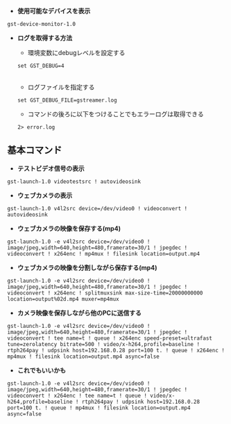 - **使用可能なデバイスを表示**
```
gst-device-monitor-1.0
```
- **ログを取得する方法**
  - 環境変数にdebugレベルを設定する
  ```
  set GST_DEBUG=4
  ```
  <br>
  
  - ログファイルを指定する
  ```
  set GST_DEBUG_FILE=gstreamer.log
  ```
  
  - コマンドの後ろに以下をつけることでもエラーログは取得できる
   
  ```2> error.log```

## 基本コマンド
- **テストビデオ信号の表示**
```
gst-launch-1.0 videotestsrc ! autovideosink
```

- **ウェブカメラの表示**
```
gst-launch-1.0 v4l2src device=/dev/video0 ! videoconvert ! autovideosink
```


- **ウェブカメラの映像を保存する(mp4)**
```
gst-launch-1.0 -e v4l2src device=/dev/video0 ! image/jpeg,width=640,height=480,framerate=30/1 ! jpegdec ! videoconvert ! x264enc ! mp4mux ! filesink location=output.mp4
```


- **ウェブカメラの映像を分割しながら保存する(mp4)**
```
gst-launch-1.0 -e v4l2src device=/dev/video0 ! image/jpeg,width=640,height=480,framerate=30/1 ! jpegdec ! videoconvert ! x264enc ! splitmuxsink max-size-time=20000000000 location=output%02d.mp4 muxer=mp4mux
```

- **カメラ映像を保存しながら他のPCに送信する**

```
gst-launch-1.0 -e v4l2src device=/dev/video0 ! image/jpeg,width=640,height=480,framerate=30/1 ! jpegdec ! videoconvert ! tee name=t ! queue ! x264enc speed-preset=ultrafast tune=zerolatency bitrate=500 ! video/x-h264,profile=baseline ! rtph264pay ! udpsink host=192.168.0.28 port=100 t. ! queue ! x264enc ! mp4mux ! filesink location=output.mp4 async=false
```

- **これでもいいかも**

```
gst-launch-1.0 -e v4l2src device=/dev/video0 ! image/jpeg,width=640,height=480,framerate=30/1 ! jpegdec ! videoconvert ! x264enc ! tee name=t ! queue ! video/x-h264,profile=baseline ! rtph264pay ! udpsink host=192.168.0.28 port=100 t. ! queue ! mp4mux ! filesink location=output.mp4 async=false
```